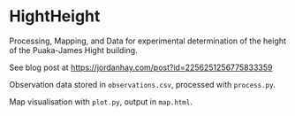 # HightHeight

Processing, Mapping, and Data for experimental determination of the height of the Puaka-James Hight building.

See blog post at https://jordanhay.com/post?id=2256251256775833359

Observation data stored in `observations.csv`, processed with `process.py`.

Map visualisation with `plot.py`, output in `map.html`.
